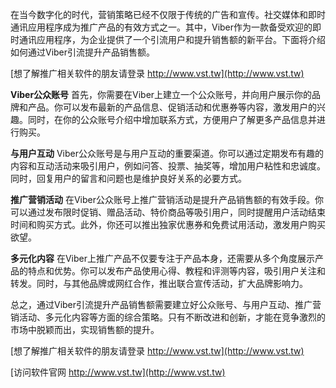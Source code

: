 在当今数字化的时代，营销策略已经不仅限于传统的广告和宣传。社交媒体和即时通讯应用程序成为推广产品的有效方式之一。其中，Viber作为一款备受欢迎的即时通讯应用程序，为企业提供了一个引流用户和提升销售额的新平台。下面将介绍如何通过Viber引流提升产品销售额。

[想了解推广相关软件的朋友请登录 http://www.vst.tw](http://www.vst.tw)

**Viber公众账号**
首先，你需要在Viber上建立一个公众账号，并向用户展示你的品牌和产品。你可以发布最新的产品信息、促销活动和优惠券等内容，激发用户的兴趣。同时，在你的公众账号介绍中增加联系方式，方便用户了解更多产品信息并进行购买。

**与用户互动**
Viber公众账号是与用户互动的重要渠道。你可以通过定期发布有趣的内容和互动活动来吸引用户，例如问答、投票、抽奖等，增加用户粘性和忠诚度。同时，回复用户的留言和问题也是维护良好关系的必要方式。

**推广营销活动**
在Viber公众账号上推广营销活动是提升产品销售额的有效手段。你可以通过发布限时促销、赠品活动、特价商品等吸引用户，同时提醒用户活动结束时间和购买方式。此外，你还可以推出独家优惠券和免费试用活动，激发用户购买欲望。

**多元化内容**
在Viber上推广产品不仅要专注于产品本身，还需要从多个角度展示产品的特点和优势。你可以发布产品使用心得、教程和评测等内容，吸引用户关注和转发。同时，与其他品牌或网红合作，推出联合宣传活动，扩大品牌影响力。

总之，通过Viber引流提升产品销售额需要建立好公众账号、与用户互动、推广营销活动、多元化内容等方面的综合策略。只有不断改进和创新，才能在竞争激烈的市场中脱颖而出，实现销售额的提升。

[想了解推广相关软件的朋友请登录 http://www.vst.tw](http://www.vst.tw)


[访问软件官网 http://www.vst.tw](http://www.vst.tw)
